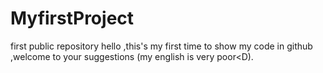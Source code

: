 # MyfirstProject
first public repository
hello ,this's my first time to show my code in github ,welcome to your suggestions (my english is very poor<D).
